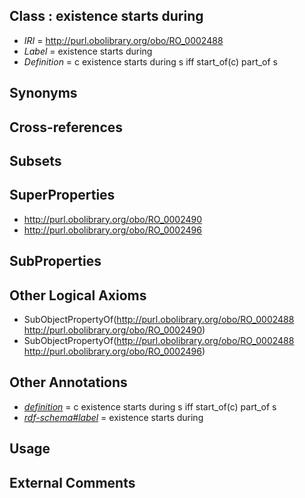 
## Class : existence starts during

 * *IRI* = http://purl.obolibrary.org/obo/RO_0002488
 * *Label* = existence starts during
 * *Definition* = c existence starts during s iff start_of(c) part_of s

## Synonyms


## Cross-references


## Subsets


## SuperProperties

 * <http://purl.obolibrary.org/obo/RO_0002490>
 * <http://purl.obolibrary.org/obo/RO_0002496>

## SubProperties


## Other Logical Axioms

 * SubObjectPropertyOf(<http://purl.obolibrary.org/obo/RO_0002488> <http://purl.obolibrary.org/obo/RO_0002490>)
 * SubObjectPropertyOf(<http://purl.obolibrary.org/obo/RO_0002488> <http://purl.obolibrary.org/obo/RO_0002496>)

## Other Annotations

 * *[definition](../../IAO/15/IAO_0000115.md)* = c existence starts during s iff start_of(c) part_of s
 * *[rdf-schema#label](../../el/rdf-schema#label.md)* = existence starts during

## Usage


## External Comments

